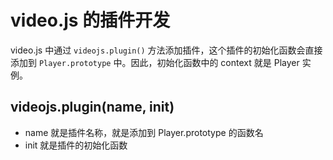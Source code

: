 # video.js 的插件开发

video.js 中通过 `videojs.plugin()` 方法添加插件，这个插件的初始化函数会直接添加到 `Player.prototype` 中。因此，初始化函数中的 context 就是 Player 实例。

## videojs.plugin(name, init)

+ name 就是插件名称，就是添加到 Player.prototype 的函数名
+ init 就是插件的初始化函数
